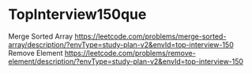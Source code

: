 # TopInterview150que
Merge Sorted Array  https://leetcode.com/problems/merge-sorted-array/description/?envType=study-plan-v2&envId=top-interview-150
Remove Element  https://leetcode.com/problems/remove-element/description/?envType=study-plan-v2&envId=top-interview-150
